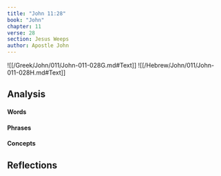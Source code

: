 ```yaml
---
title: "John 11:28"
book: "John"
chapter: 11
verse: 28
section: Jesus Weeps
author: Apostle John
---
```

![[/Greek/John/011/John-011-028G.md#Text]]
![[/Hebrew/John/011/John-011-028H.md#Text]]

## Analysis

#### Words

#### Phrases

#### Concepts

## Reflections
